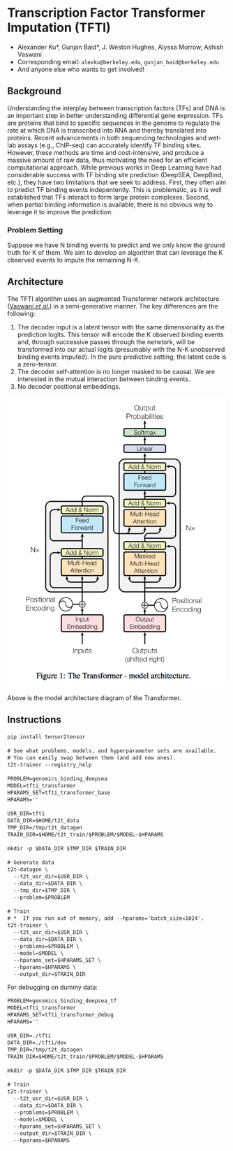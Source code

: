 # Transcription Factor Transformer Imputation (TFTI)
* Alexander Ku\*, Gunjan Baid\*, J. Weston Hughes, Alyssa Morrow, Ashish Vaswani
* Corresponding email: `alexku@berkeley.edu`, `gunjan_baid@berkeley.edu`
* And anyone else who wants to get involved!

## Background

Understanding the interplay between transcription factors (TFs) and DNA is an important step in better understanding differential gene expression. TFs are proteins that bind to specific sequences in the genome to regulate the rate at which DNA is transcribed into RNA and thereby translated into proteins. Recent advancements in both sequencing technologies and wet-lab assays (e.g., ChIP-seq) can accurately identify TF binding sites. However, these methods are time and cost-intensive, and produce a massive amount of raw data, thus motivating the need for an efficient computational approach.
While previous works in Deep Learning have had considerable success with TF binding site prediction (DeepSEA, DeepBind, etc.), they have two limitations that we seek to address. First, they often aim to predict TF binding events indepentently. This is problematic, as it is well established that TFs interact to form large protein complexes. Second, when partial binding information is available, there is no obvious way to leverage it to improve the prediction.


### Problem Setting
Suppose we have N binding events to predict and we only know the ground truth for K of them. We aim to develop an algorithm that can leverage the K observed events to impute the remaining N-K.

## Architecture

The TFTI algorithm uses an augmented Transformer network architecture ([Vaswani *et al.*](http://papers.nips.cc/paper/7181-attention-is-all-you-need)) in a semi-generative manner. The key differences are the following:

1. The decoder input is a latent tensor with the same dimensionality as the prediction logits. This tensor will encode the K observed binding events and, through successive passes through the netwtork, will be transformed into our actual logits (presumably with the N-K unobserved binding events imputed). In the pure predictive setting, the latent code is a zero-tensor.
2. The decoder self-attention is no longer masked to be causal. We are interested in the mutual interaction between binding events.
3. No decoder positional embeddings.

![alt text](images/transformer.png)

Above is the model architecture diagram of the Transformer. 

## Instructions

```
pip install tensor2tensor

# See what problems, models, and hyperparameter sets are available.
# You can easily swap between them (and add new ones).
t2t-trainer --registry_help

PROBLEM=genomics_binding_deepsea
MODEL=tfti_transformer
HPARAMS_SET=tfti_transformer_base
HPARAMS=''

USR_DIR=tfti
DATA_DIR=$HOME/t2t_data
TMP_DIR=/tmp/t2t_datagen
TRAIN_DIR=$HOME/t2t_train/$PROBLEM/$MODEL-$HPARAMS

mkdir -p $DATA_DIR $TMP_DIR $TRAIN_DIR

# Generate data
t2t-datagen \
  --t2t_usr_dir=$USR_DIR \
  --data_dir=$DATA_DIR \
  --tmp_dir=$TMP_DIR \
  --problem=$PROBLEM

# Train
# *  If you run out of memory, add --hparams='batch_size=1024'.
t2t-trainer \
  --t2t_usr_dir=$USR_DIR \
  --data_dir=$DATA_DIR \
  --problems=$PROBLEM \
  --model=$MODEL \
  --hparams_set=$HPARAMS_SET \
  --hparams=$HPARAMS \
  --output_dir=$TRAIN_DIR
```

For debugging on dummy data:

```
PROBLEM=genomics_binding_deepsea_tf
MODEL=tfti_transformer
HPARAMS_SET=tfti_transformer_debug
HPARAMS=''

USR_DIR=./tfti
DATA_DIR=./tfti/dev
TMP_DIR=/tmp/t2t_datagen
TRAIN_DIR=$HOME/t2t_train/$PROBLEM/$MODEL-$HPARAMS

mkdir -p $DATA_DIR $TMP_DIR $TRAIN_DIR

# Train
t2t-trainer \
  --t2t_usr_dir=$USR_DIR \
  --data_dir=$DATA_DIR \
  --problems=$PROBLEM \
  --model=$MODEL \
  --hparams_set=$HPARAMS_SET \
  --output_dir=$TRAIN_DIR \
  --hparams=$HPARAMS
```
